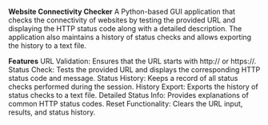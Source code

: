 **Website Connectivity Checker**
A Python-based GUI application that checks the connectivity of websites by testing the provided URL and displaying the HTTP status code along with a detailed description. The application also maintains a history of status checks and allows exporting the history to a text file.

**Features**
URL Validation: Ensures that the URL starts with http:// or https://.
Status Check: Tests the provided URL and displays the corresponding HTTP status code and message.
Status History: Keeps a record of all status checks performed during the session.
History Export: Exports the history of status checks to a text file.
Detailed Status Info: Provides explanations of common HTTP status codes.
Reset Functionality: Clears the URL input, results, and status history.